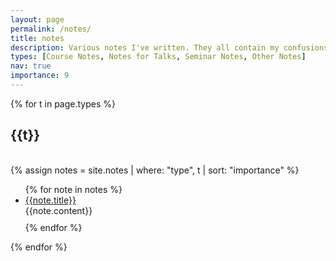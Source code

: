 ```yaml
---
layout: page
permalink: /notes/
title: notes
description: Various notes I've written. They all contain my confusions, mistakes, and/or TODOs, but hopefully are nevertheless useful.
types: [Course Notes, Notes for Talks, Seminar Notes, Other Notes]
nav: true
importance: 9
---
```


<div class="publications">

{% for t in page.types %}
  <h2 class="year">{{t}}</h2>
  <br>
  {% assign notes = site.notes | where: "type", t | sort: "importance" %}
  <ul>
  {% for note in notes %}
    <li> 
        <a href="{{ '/assets/pdf/' | relative_url }}/{{ note.pdf }}">{{note.title}}</a> 
    </li>
    {{note.content}}
    <div style="margin-bottom:10px"></div>
  {% endfor %}
  </ul>
{% endfor %}

</div>
